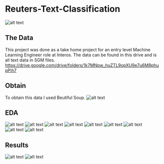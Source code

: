 # Reuters-Text-Classification

![alt text](https://github.com/Eucalyptusss/Reuters-Text-Classification/blob/main/reuters_images/download-1%208.51.55%20AM.png)

## The Data
This project was done as a take home project for an entry level Machine Learning Engineer role at Interos. The data can be found in this drive and is all text data in SGM files.
https://drive.google.com/drive/folders/1k7MNpw_huZTL9opXU9e7u6M8phupPih7

## Obtain
To obtain this data I used Beutiful Soup. 
![alt text](https://github.com/Eucalyptusss/Reuters-Text-Classification/blob/main/reuters_images/obtain.jpg?raw=true)

## EDA
![alt text](https://github.com/Eucalyptusss/Reuters-Text-Classification/blob/main/reuters_images/Screen%20Shot%202021-11-30%20at%209.04.14%20AM.png)
![alt text](https://github.com/Eucalyptusss/Reuters-Text-Classification/blob/main/reuters_images/Screen%20Shot%202021-11-30%20at%209.04.25%20AM.png)
![alt text](https://github.com/Eucalyptusss/Reuters-Text-Classification/blob/main/reuters_images/Screen%20Shot%202021-11-30%20at%209.04.35%20AM.png)
![alt text](https://github.com/Eucalyptusss/Reuters-Text-Classification/blob/main/reuters_images/Screen%20Shot%202021-11-30%20at%209.04.47%20AM.png)
![alt text](https://github.com/Eucalyptusss/Reuters-Text-Classification/blob/main/reuters_images/Screen%20Shot%202021-11-30%20at%209.05.33%20AM.png)
![alt text](https://github.com/Eucalyptusss/Reuters-Text-Classification/blob/main/reuters_images/Screen%20Shot%202021-11-30%20at%209.05.44%20AM.png)
![alt text](https://github.com/Eucalyptusss/Reuters-Text-Classification/blob/main/reuters_images/Screen%20Shot%202021-11-30%20at%209.05.59%20AM.png)
![alt text](https://github.com/Eucalyptusss/Reuters-Text-Classification/blob/main/reuters_images/Screen%20Shot%202021-11-30%20at%209.06.12%20AM.png)
![alt text](https://github.com/Eucalyptusss/Reuters-Text-Classification/blob/main/reuters_images/Screen%20Shot%202021-11-30%20at%209.06.25%20AM.png)

## Results
![alt text](https://github.com/Eucalyptusss/Reuters-Text-Classification/blob/main/reuters_images/confusion_mat.png)
![alt text](https://github.com/Eucalyptusss/Reuters-Text-Classification/blob/main/reuters_images/Screen%20Shot%202021-11-30%20at%209.13.15%20AM.png)







